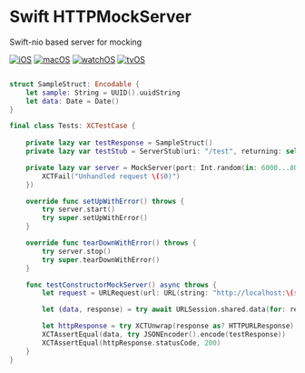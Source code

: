 # Swift HTTPMockServer

Swift-nio based server for mocking

[![iOS](https://img.shields.io/badge/iOS->12.0-green.svg)](https://developer.apple.com/ios/)
[![macOS](https://img.shields.io/badge/iOS->10.15-green.svg)](https://developer.apple.com/macos/)
[![watchOS](https://img.shields.io/badge/watchOS->4-green.svg)](https://developer.apple.com/watchos/)
[![tvOS](https://img.shields.io/badge/watchOS->11-green.svg)](https://developer.apple.com/tvos/)

```swift 

struct SampleStruct: Encodable {
    let sample: String = UUID().uuidString
    let data: Date = Date()
}

final class Tests: XCTestCase {
    
    private lazy var testResponse = SampleStruct()
    private lazy var testStub = ServerStub(uri: "/test", returning: self.testResponse)

    private lazy var server = MockServer(port: Int.random(in: 6000...8000), stubs: [testStub], unhandledBlock: {
        XCTFail("Unhandled request \($0)")
    })

    override func setUpWithError() throws {
        try server.start()
        try super.setUpWithError()
    }

    override func tearDownWithError() throws {
        try server.stop()
        try super.tearDownWithError()
    }

    func testConstructorMockServer() async throws {
        let request = URLRequest(url: URL(string: "http://localhost:\(server.port)/test")!)

        let (data, response) = try await URLSession.shared.data(for: request)

        let httpResponse = try XCTUnwrap(response as? HTTPURLResponse)
        XCTAssertEqual(data, try JSONEncoder().encode(testResponse))
        XCTAssertEqual(httpResponse.statusCode, 200)
    }
}
```
